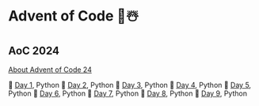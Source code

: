 # Advent of Code 🎄☃️

## AoC 2024
[About Advent of Code 24](https://adventofcode.com/2024/about)

📅 [Day 1](2024/tor_1/tor.py), Python
📅 [Day 2](2024/tor_2/tor.py), Python
📅 [Day 3](2024/tor_3/tor.py), Python
📅 [Day 4](2024/tor_4/tor.py), Python
📅 [Day 5](2024/tor_5/tor.py), Python
📅 [Day 6](2024/tor_6/tor.py), Python
📅 [Day 7](2024/tor_7/tor.py), Python
📅 [Day 8](2024/tor_8/tor.py), Python
📅 [Day 9](2024/tor_9/tor.py), Python
